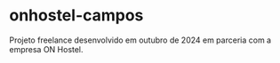 # onhostel-campos
Projeto freelance desenvolvido em outubro de 2024 em parceria com a empresa ON Hostel.
